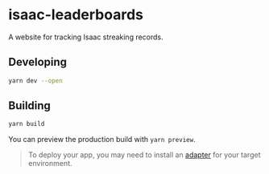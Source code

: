 # isaac-leaderboards

A website for tracking Isaac streaking records.

## Developing

```bash
yarn dev --open
```

## Building

```bash
yarn build
```

You can preview the production build with `yarn preview`.

> To deploy your app, you may need to install an [adapter](https://kit.svelte.dev/docs/adapters) for your target environment.
